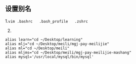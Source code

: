 ## 设置别名
1.`vim .bashrc   .bash_profile   .zshrc`

2.

```
alias learn="cd ~/Desktop/learning"
alias mlj="cd ~/Desktop/meili/mgj-pay-meilijie"
alias ml="cd ~/Desktop/meili"
alias mljms="cd ~/Desktop/meili/mgj-pay-meilijie-mashang"
alias mysql='/usr/local/mysql/bin/mysql'
```

